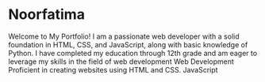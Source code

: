 # Noorfatima
Welcome to My Portfolio!  I am a passionate web developer with a solid foundation in HTML, CSS, and JavaScript, along with basic knowledge of Python. I have completed my education through 12th grade and am eager to leverage my skills in the field of web development Web Development Proficient in creating  websites using HTML and CSS. JavaScript
